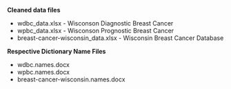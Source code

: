 **Cleaned data files**
* wdbc_data.xlsx - Wisconson Diagnostic Breast Cancer
* wpbc_data.xlsx - Wisconson Prognostic Breast Cancer
* breast-cancer-wisconsin_data.xlsx - Wisconsin Breast Cancer Database 

**Respective Dictionary Name Files**
* wdbc.names.docx
* wpbc.names.docx
* breast-cancer-wisconsin.names.docx
